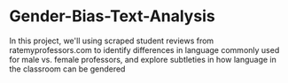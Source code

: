# Gender-Bias-Text-Analysis
In this project, we'll using scraped student reviews from ratemyprofessors.com to identify differences in language commonly used for male vs. female professors, and explore subtleties in how language in the classroom can be gendered
